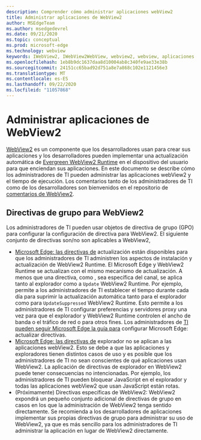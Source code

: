 ```yaml
---
description: Comprender cómo administrar aplicaciones webView2
title: Administrar aplicaciones de WebView2
author: MSEdgeTeam
ms.author: msedgedevrel
ms.date: 09/21/2020
ms.topic: conceptual
ms.prod: microsoft-edge
ms.technology: webview
keywords: IWebView2, IWebView2WebView, webview2, webview, aplicaciones de win32, win32, edge, ICoreWebView2, ICoreWebView2Host, control de explorador, html perimetral, empresa, directiva de grupo, capacidad de administración
ms.openlocfilehash: 1eb8b9dc1637daa8d10004ab8c340fe9ae33e38b
ms.sourcegitcommit: 24151cc65bad92d751a8e7a868c102e1121456e3
ms.translationtype: MT
ms.contentlocale: es-ES
ms.lasthandoff: 09/22/2020
ms.locfileid: "11057868"
---
```

# Administrar aplicaciones de WebView2  

[WebView2][WebView2Landing] es un componente que los desarrolladores usan para crear sus aplicaciones y los desarrolladores pueden implementar una actualización automática de [Evergreen WebView2 Runtime][Webview2ConceptsDistributionUnderstandRuntimeInstallerPreview] en el dispositivo del usuario para que enciendan sus aplicaciones.  En este documento se describe cómo los administradores de TI pueden administrar las aplicaciones webView2 y el tiempo de ejecución.  Los comentarios tanto de los administradores de TI como de los desarrolladores son bienvenidos en el repositorio de [comentarios de WebView2][GithubMicrosoftedgeWebviewfeddback].  

## Directivas de grupo para WebView2  

Los administradores de TI pueden usar objetos de directiva de grupo \(GPO\) para configurar la configuración de directiva para WebView2.  El siguiente conjunto de directivas son/no son aplicables a WebView2,  

*   [Microsoft Edge: las directivas de][EdgeUpdatePolicies] actualización están disponibles para que los administradores de TI administren los aspectos de instalación y actualización de WebView2 Runtime.  El Microsoft Edge y WebView2 Runtime se actualizan con el mismo mecanismo de actualización.  A menos que una directiva, como , sea específica del canal, se aplica tanto al explorador como a `Update` WebView2 Runtime.  Por ejemplo, permite a los administradores de TI establecer el tiempo durante cada día para suprimir la actualización automática tanto para el explorador como para `UpdateSuppressed` WebView2 Runtime.  Esto permite a los administradores de TI configurar preferencias y servidores proxy una vez para que el explorador y WebView2 Runtime controlen el ancho de banda o el tráfico de red o para otros fines.  Los administradores de [TI pueden seguir Microsoft Edge la guía para][ConfigureMicrosoftEdge] configurar Microsoft Edge: actualizar directivas.  
*   [Microsoft Edge: las directivas de][EdgeBrowserPolicies] explorador no se aplican a las aplicaciones webView2.  Esto se debe a que las aplicaciones y exploradores tienen distintos casos de uso y es posible que los administradores de TI no sean conscientes de qué aplicaciones usan WebView2.  La aplicación de directivas de explorador en WebView2 puede tener consecuencias no intencionadas.  Por ejemplo, los administradores de TI pueden bloquear JavaScript en el explorador y todas las aplicaciones webView2 que usan JavaScript están rotas.  
*   \(Próximamente\) Directivas específicas de WebView2: WebView2 expondrá un pequeño conjunto adicional de directivas de grupo en casos en los que la administración de WebView2 tenga sentido directamente.  Se recomienda a los desarrolladores de aplicaciones implementar sus propias directivas de grupo para administrar su uso de WebView2, ya que es más sencillo para los administradores de TI administrar la aplicación en lugar de WebView2 directamente.  

<!-- Links -->  

[Webview2ConceptsDistributionUnderstandRuntimeInstallerPreview]: ./distribution.md#understanding-the-webview2-runtime "Comprender webView2 Runtime and installer (Preview): distribución de aplicaciones mediante WebView2 | Microsoft Docs"  

[WebView2Landing]: ../index.md "Introducción a Microsoft Edge WebView2 (versión preliminar) | Microsoft Docs"  

[EdgeUpdatePolicies]: /deployedge/microsoft-edge-update-policies "Microsoft Edge: actualizar directivas | Microsoft Docs"  
[EdgeBrowserPolicies]: /deployedge/microsoft-edge-policies "Microsoft Edge: directivas de explorador | Microsoft Docs"  
[ConfigureMicrosoftEdge]: /deployedge/configure-microsoft-edge "Configurar Microsoft Edge de directiva en Windows | Microsoft Docs"  


[GithubMicrosoftedgeWebviewfeddback]: https://github.com/MicrosoftEdge/WebViewFeedback "Comentarios de WebView: MicrosoftEdge/WebViewFeedback | GitHub"  
